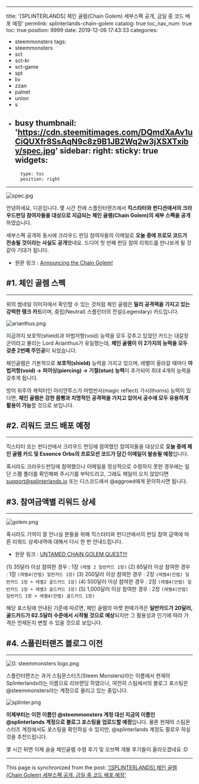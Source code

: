 
---
title: '[SPLINTERLANDS] 체인 골렘(Chain Golem) 세부스펙 공개, 금일 중 코드 배포 예정'
permlink: splinterlands-chain-golem
catalog: true
toc_nav_num: true
toc: true
position: 9999
date: 2019-12-06 17:43:33
categories:
- steemmonsters
tags:
- steemmonsters
- sct
- sct-kr
- sct-game
- spt
- liv
- zzan
- palnet
- union
- s
- busy
thumbnail: 'https://cdn.steemitimages.com/DQmdXaAv1uCiQUXfr8SsAqN9c8z9B1JB2Wq2w3jXSXTxiby/spec.jpg'
sidebar:
    right:
        sticky: true
widgets:
    -
        type: toc
        position: right
---


![spec.jpg](https://cdn.steemitimages.com/DQmdXaAv1uCiQUXfr8SsAqN9c8z9B1JB2Wq2w3jXSXTxiby/spec.jpg)

안녕하세요, 디온입니다. 몇 시간 전에 스플린터랜즈에서 **킥스타터와 펀디션에서의 크라우드펀딩 참여자들을 대상으로 지급되는 체인 골렘(Chain Golem)의 세부 스펙을 공개**하였습니다. 

세부스펙 공개와 동시에 크라우드 펀딩 참여자들의 이메일로 **오늘 중에 프로모 코드가 전송될 것이라는 사실도 공개**했네요. 드디어 첫 번째 펀딩 참여 리워드를 만나보게 될 것 같아 기대가 됩니다.

- 원문 링크 : [Announcing the Chain Golem!](https://steemit.com/splinterlands/@steemmonsters/announcing-the-chain-golem)

## #1. 체인 골렘 스펙
---

위의 썸네일 이미지에서 확인할 수 있는 것처럼 체인 골렘은 **밀리 공격력을 가지고 있는 강력한 탱크 카드**이며, 중립(Neutral) 스플린터의 전설(Legendary) 카드입니다.

![arianthus.png](https://cdn.steemitimages.com/DQmPc7pgqfm9sJsakAiMgjK3nV2hgPL7NMsNH1zmhCg7G67/arianthus.png)

지금까지 보호막(shield)과 마법저항(void) 능력을 모두 갖추고 있었던 카드는 대갈장군이라고 불리는 Lord Arianthus가 유일했는데, **체인 골렘이 이 2가지의 능력을 모두 갖춘 2번째 주인공**이 되었습니다.

체인골렘은 기본적으로 **보호막(shield)** 능력을 가지고 있으며, 레벨이 올라갈 때마다 **마법저항(void) → 피어싱(piercing) → 기절(stun) 능력**이 추가되어 최대 4개의 능력을 갖추게 됩니다.

방어 위주의 캐릭터인 아리안투스가 마법반사(magic reflect) 가시(thorns) 능력이 있다면, **체인 골렘은 강한 몸빵과 치명적인 공격력을 가지고 있어서 공수에 모두 유용하게 활용이 가능**할 것으로 보입니다.  

## #2. 리워드 코드 배포 예정
---

킥스타터 또는 펀디션에서 크라우드 펀딩에 참여했던 참여자들을 대상으로 **오늘 중에 체인 골렘 카드 및 Essence Orbs의 프로모션 코드가 담긴 이메일이 발송될 예정**입니다. 

혹시라도 크라우드펀딩에 참여했으나 이메일을 정상적으로 수령하지 못한 경우에는 일단 스팸 폴더를 확인해봐 주시기를 부탁드리고, 그래도 메일이 오지 않았다면 support@splinterlands.io 또는 디스코드에서 @aggroed에게 문의하시면 됩니다.

## #3. 참여금액별 리워드 상세
---
![golem.png](https://cdn.steemitimages.com/DQmSGRARmrrCzeZDTeyoNkHHFvSTpuyQmJnsNmWTTcsGhwj/golem.png)

혹시라도 기억이 잘 안나실 분들을 위해 킥스타터와 펀디션에서의 펀딩 참여 금액에 따른 리워드 상세내역에 대해서 다시 한 번 안내드립니다.

- 원문 링크 : [UNTAMED CHAIN GOLEM QUEST!!!](https://steempeak.com/steemmonsters/@steemmonsters/untamed-chain-golem)

(1) 35달러 이상 참여한 경우 : 1장 `(레벨 2 일반카드 1장)`
(2) 85달러 이상 참여한 경우 : 1장 `(레벨4(만렙) 일반카드 1장)`
(3) 200달러 이상 참여한 경우 : 2장 `(레벨4(만렙) 일반카드 1장 + 레벨2 골드카드 1장)`
(4) 500달러 이상 참여한 경우 : 2장 `(레벨4(만렙) 일반카드 1장 + 레벨3 골드카드 1장)`
(5) 1,000달러 이상 참여한 경우 : 2장 `(레벨4(만렙) 일반카드 1장 + 레벨4(만렙) 골드카드 1장)`

해당 포스팅에 안내된 기준에 따르면, 체인 골렘의 마켓 판매가격은 **일반카드가 20달러, 골드카드가 62.5달러 수준에서 시작될 것으로 예상**되지만 그 활용성과 인기에 따라 가격은 언제든지 변할 수 있을 것으로 보입니다.


## #4. 스플린터랜즈 블로그 이전
---

![0. steemmonsters logo.png](https://cdn.steemitimages.com/DQmWmBcYDkgDA4GxT2vZorEFeYAP8hSw6EMmf1UxipYFvUu/0.%20steemmonsters%20logo.png)

스플린터랜즈는 과거 스팀몬스터즈(Steem Monsters)라는 이름에서 현재의 Splinterlands라는 이름으로 리브랜딩 하였으나, 여전히 스팀에서의 블로그 포스팅은 @steemmonsters라는 계정으로 올리고 있는 중입니다.

![splinter.png](https://cdn.steemitimages.com/DQma97coBjHXrtgzDeKLxrnfXN5dTD9JYGsVLW2Basgq74X/splinter.png)

**이제부터는 이전 이름인 @steemmonsters 계정 대신 지금의 이름인 @splinterlands 계정으로 블로그 포스팅을 업로드할 예정**입니다. 물론 현재의 스팀몬스터즈 계정에서도 포스팅을 확인하실 수 있지만, @splinterlands 계정도 팔로우 하실 것을 추천드립니다.

몇 시간 뒤면 이제 슬슬 체인골렘 수령 후기 및 오브팩 개봉 후기들이 올라오겠네요 :D

- - -

This page is synchronized from the post: ['[SPLINTERLANDS] 체인 골렘(Chain Golem) 세부스펙 공개, 금일 중 코드 배포 예정'](https://steemit.com/@donekim/splinterlands-chain-golem)
